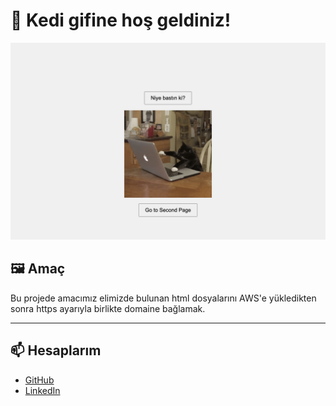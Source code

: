 # 👋 Kedi gifine hoş geldiniz!

![My Profile Image](image.png)


## 🖼️ Amaç

Bu projede amacımız elimizde bulunan html dosyalarını AWS'e yükledikten sonra https ayarıyla birlikte domaine bağlamak.

---

## 📫 Hesaplarım

- [GitHub](https://github.com/Ahmetereni)
- [LinkedIn](https://www.linkedin.com/in/ahmet-eren-izci-bab7822ba/)
